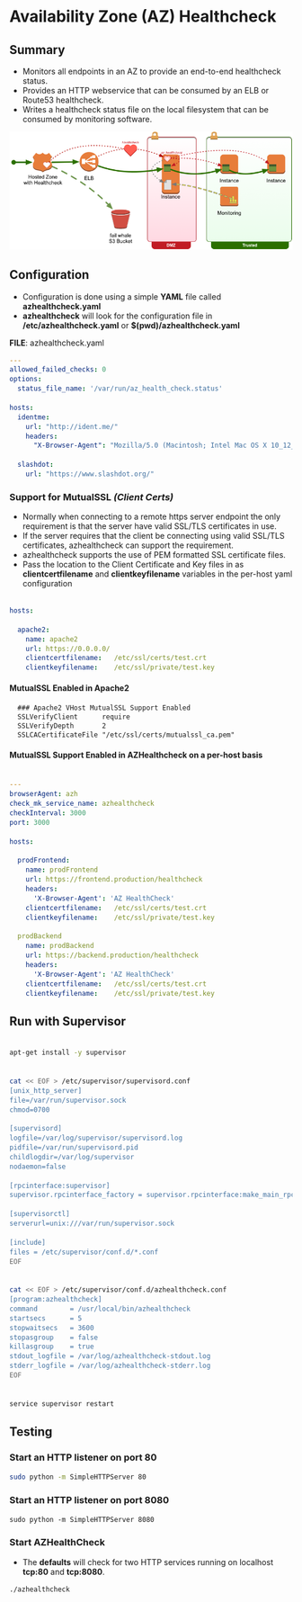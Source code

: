 # Availability Zone (AZ) Healthcheck



## Summary

* Monitors all endpoints in an AZ to provide an end-to-end healthcheck status.
* Provides an HTTP webservice that can be consumed by an ELB or Route53 healthcheck.
* Writes a healthcheck status file on the local filesystem that can be consumed by monitoring software.

![AZ Healthcheck Diagram](https://raw.githubusercontent.com/DevoKun/az_healthcheck/master/azhealthcheck.png)



## Configuration

* Configuration is done using a simple **YAML** file called **azhealthcheck.yaml**
* **azhealthcheck** will look for the configuration file in **/etc/azhealthcheck.yaml** or **$(pwd)/azhealthcheck.yaml**



**FILE**: azhealthcheck.yaml

```yaml
---
allowed_failed_checks: 0
options:
  status_file_name: '/var/run/az_health_check.status'

hosts:
  identme:
    url: "http://ident.me/"
    headers:
      "X-Browser-Agent": "Mozilla/5.0 (Macintosh; Intel Mac OS X 10_12_1) AppleWebKit/537.36 (KHTML, like Gecko) Chrome/56.0.2924.87 Safari/537.36"

  slashdot:
    url: "https://www.slashdot.org/"

```



### Support for MutualSSL *(Client Certs)*

* Normally when connecting to a remote https server endpoint the only requirement is that the server have valid SSL/TLS certificates in use.
* If the server requires that the client be connecting using valid SSL/TLS certificates, azhealthcheck can support the requirement.
* azhealthcheck supports the use of PEM formatted SSL certificate files.
* Pass the location to the Client Certificate and Key files in as **clientcertfilename** and **clientkeyfilename** variables in the per-host yaml configuration

```yaml

hosts:

  apache2:
    name: apache2
    url: https://0.0.0.0/
    clientcertfilename:   /etc/ssl/certs/test.crt
    clientkeyfilename:    /etc/ssl/private/test.key

```



#### MutualSSL Enabled in Apache2

```apa
  ### Apache2 VHost MutualSSL Support Enabled
  SSLVerifyClient      require
  SSLVerifyDepth       2
  SSLCACertificateFile "/etc/ssl/certs/mutualssl_ca.pem"
```



#### MutualSSL Support Enabled in AZHealthcheck on a per-host basis

```yaml

---
browserAgent: azh
check_mk_service_name: azhealthcheck
checkInterval: 3000
port: 3000

hosts:

  prodFrontend:
    name: prodFrontend
    url: https://frontend.production/healthcheck
    headers:
      'X-Browser-Agent': 'AZ HealthCheck'
    clientcertfilename:   /etc/ssl/certs/test.crt
    clientkeyfilename:    /etc/ssl/private/test.key

  prodBackend
    name: prodBackend
    url: https://backend.production/healthcheck
    headers:
      'X-Browser-Agent': 'AZ HealthCheck'
    clientcertfilename:   /etc/ssl/certs/test.crt
    clientkeyfilename:    /etc/ssl/private/test.key

```





## Run with Supervisor

```bash

apt-get install -y supervisor


cat << EOF > /etc/supervisor/supervisord.conf
[unix_http_server]
file=/var/run/supervisor.sock
chmod=0700

[supervisord]
logfile=/var/log/supervisor/supervisord.log
pidfile=/var/run/supervisord.pid
childlogdir=/var/log/supervisor
nodaemon=false

[rpcinterface:supervisor]
supervisor.rpcinterface_factory = supervisor.rpcinterface:make_main_rpcinterface

[supervisorctl]
serverurl=unix:///var/run/supervisor.sock

[include]
files = /etc/supervisor/conf.d/*.conf
EOF


cat << EOF > /etc/supervisor/conf.d/azhealthcheck.conf
[program:azhealthcheck]
command        = /usr/local/bin/azhealthcheck
startsecs      = 5
stopwaitsecs   = 3600
stopasgroup    = false
killasgroup    = true
stdout_logfile = /var/log/azhealthcheck-stdout.log
stderr_logfile = /var/log/azhealthcheck-stderr.log
EOF


service supervisor restart

```





## Testing

### Start an HTTP listener on port 80

```bash
sudo python -m SimpleHTTPServer 80
```



### Start an HTTP listener on port 8080

```shell
sudo python -m SimpleHTTPServer 8080
```



### Start AZHealthCheck

* The **defaults** will check for two HTTP services running on localhost **tcp:80** and **tcp:8080**.

```shell
./azhealthcheck
```


